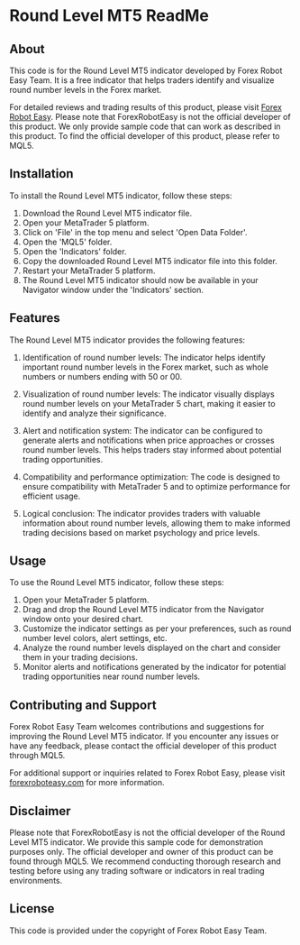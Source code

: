 # Round Level MT5 ReadMe

## About
This code is for the Round Level MT5 indicator developed by Forex Robot Easy Team. It is a free indicator that helps traders identify and visualize round number levels in the Forex market. 

For detailed reviews and trading results of this product, please visit [Forex Robot Easy](https://forexroboteasy.com/forex-robot-review/round-level-mt5-review-enhance-forex-trading-with-this-free-indicator/). Please note that ForexRobotEasy is not the official developer of this product. We only provide sample code that can work as described in this product. To find the official developer of this product, please refer to MQL5.

## Installation
To install the Round Level MT5 indicator, follow these steps:
1. Download the Round Level MT5 indicator file.
2. Open your MetaTrader 5 platform.
3. Click on 'File' in the top menu and select 'Open Data Folder'.
4. Open the 'MQL5' folder.
5. Open the 'Indicators' folder.
6. Copy the downloaded Round Level MT5 indicator file into this folder.
7. Restart your MetaTrader 5 platform.
8. The Round Level MT5 indicator should now be available in your Navigator window under the 'Indicators' section.

## Features
The Round Level MT5 indicator provides the following features:

1. Identification of round number levels: The indicator helps identify important round number levels in the Forex market, such as whole numbers or numbers ending with 50 or 00.

2. Visualization of round number levels: The indicator visually displays round number levels on your MetaTrader 5 chart, making it easier to identify and analyze their significance.

3. Alert and notification system: The indicator can be configured to generate alerts and notifications when price approaches or crosses round number levels. This helps traders stay informed about potential trading opportunities.

4. Compatibility and performance optimization: The code is designed to ensure compatibility with MetaTrader 5 and to optimize performance for efficient usage.

5. Logical conclusion: The indicator provides traders with valuable information about round number levels, allowing them to make informed trading decisions based on market psychology and price levels.

## Usage
To use the Round Level MT5 indicator, follow these steps:

1. Open your MetaTrader 5 platform.
2. Drag and drop the Round Level MT5 indicator from the Navigator window onto your desired chart.
3. Customize the indicator settings as per your preferences, such as round number level colors, alert settings, etc.
4. Analyze the round number levels displayed on the chart and consider them in your trading decisions.
5. Monitor alerts and notifications generated by the indicator for potential trading opportunities near round number levels.

## Contributing and Support
Forex Robot Easy Team welcomes contributions and suggestions for improving the Round Level MT5 indicator. If you encounter any issues or have any feedback, please contact the official developer of this product through MQL5.

For additional support or inquiries related to Forex Robot Easy, please visit [forexroboteasy.com](https://forexroboteasy.com/) for more information.

## Disclaimer
Please note that ForexRobotEasy is not the official developer of the Round Level MT5 indicator. We provide this sample code for demonstration purposes only. The official developer and owner of this product can be found through MQL5. We recommend conducting thorough research and testing before using any trading software or indicators in real trading environments.

## License
This code is provided under the copyright of Forex Robot Easy Team.
